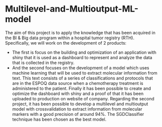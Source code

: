 # Multilevel-and-Multioutput-ML-model

The aim of this project is to apply the knowledge that has been acquired in the BI & Big data
program within a hospital tumor registry (RTH). Specifically, we will work on the development of
2 products:
- The first is focus on the building and optimization of an application with shiny that it is used as
a dashboard to represent and analyze the data that is collected in the registry.
- And the second focuses on the development of a model which uses machine learning that will
be used to extract molecular information from text.
This text consists of a series of classifications and protocols that are in the ESPOQ data source
when a chemotherapy treatment is administered to the patient.
Finally it has been possible to create and optimize the dashboard with shiny and a proof of that
it has been uploaded to production on website of company.
Regarding the second project, it has been possible to develop a multilevel and multioutput
model with crossvalidation to extract information from molecular markers with a good precision
of around 94%. The SGDClassifier technique has been chosen as the best model.
